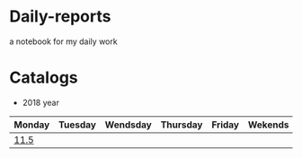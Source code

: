 # Daily-reports

a notebook for my daily work

# Catalogs
- 2018 year

| Monday|Tuesday| Wendsday |Thursday|Friday|Wekends|
| ------------------- |:-----------------:|:-----------:|:-----------------:|:-----------------:|:-----------------:|
|[11.5]()|
